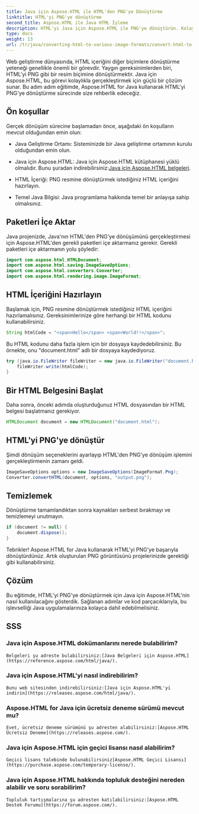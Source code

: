 ```yaml
---
title: Java için Aspose.HTML ile HTML'den PNG'ye Dönüştürme
linktitle: HTML'yi PNG'ye dönüştürme
second_title: Aspose.HTML ile Java HTML İşleme
description: HTML'yi Java için Aspose.HTML ile PNG'ye dönüştürün. Kolay HTML-PNG dönüşümü için adım adım kılavuzumuzu izleyin. Bugün başlayın!
type: docs
weight: 13
url: /tr/java/converting-html-to-various-image-formats/convert-html-to-png/
---
```


Web geliştirme dünyasında, HTML içeriğini diğer biçimlere dönüştürme yeteneği genellikle önemli bir görevdir. Yaygın gereksinimlerden biri, HTML'yi PNG gibi bir resim biçimine dönüştürmektir. Java için Aspose.HTML, bu görevi kolaylıkla gerçekleştirmek için güçlü bir çözüm sunar. Bu adım adım eğitimde, Aspose.HTML for Java kullanarak HTML'yi PNG'ye dönüştürme sürecinde size rehberlik edeceğiz.

## Ön koşullar

Gerçek dönüşüm sürecine başlamadan önce, aşağıdaki ön koşulların mevcut olduğundan emin olun:

- Java Geliştirme Ortamı: Sisteminizde bir Java geliştirme ortamının kurulu olduğundan emin olun.

-  Java için Aspose.HTML: Java için Aspose.HTML kütüphanesi yüklü olmalıdır. Bunu şuradan indirebilirsiniz:[Java için Aspose.HTML belgeleri](https://reference.aspose.com/html/java/).

- HTML İçeriği: PNG resmine dönüştürmek istediğiniz HTML içeriğini hazırlayın.

- Temel Java Bilgisi: Java programlama hakkında temel bir anlayışa sahip olmalısınız.

## Paketleri İçe Aktar

Java projenizde, Java'nın HTML'den PNG'ye dönüşümünü gerçekleştirmesi için Aspose.HTML'den gerekli paketleri içe aktarmanız gerekir. Gerekli paketleri içe aktarmanın yolu şöyledir:

```java
import com.aspose.html.HTMLDocument;
import com.aspose.html.saving.ImageSaveOptions;
import com.aspose.html.converters.Converter;
import com.aspose.html.rendering.image.ImageFormat;
```

## HTML İçeriğini Hazırlayın

Başlamak için, PNG resmine dönüştürmek istediğiniz HTML içeriğini hazırlamalısınız. Gereksinimlerinize göre herhangi bir HTML kodunu kullanabilirsiniz.

```java
String htmlCode = "<span>Hello</span> <span>World!!</span>";
```

Bu HTML kodunu daha fazla işlem için bir dosyaya kaydedebilirsiniz. Bu örnekte, onu "document.html" adlı bir dosyaya kaydediyoruz.

```java
try (java.io.FileWriter fileWriter = new java.io.FileWriter("document.html")) {
    fileWriter.write(htmlCode);
}
```

## Bir HTML Belgesini Başlat

Daha sonra, önceki adımda oluşturduğunuz HTML dosyasından bir HTML belgesi başlatmanız gerekiyor.

```java
HTMLDocument document = new HTMLDocument("document.html");
```

## HTML'yi PNG'ye dönüştür

Şimdi dönüşüm seçeneklerini ayarlayıp HTML'den PNG'ye dönüşüm işlemini gerçekleştirmenin zamanı geldi.

```java
ImageSaveOptions options = new ImageSaveOptions(ImageFormat.Png);
Converter.convertHTML(document, options, "output.png");
```

## Temizlemek

Dönüştürme tamamlandıktan sonra kaynakları serbest bırakmayı ve temizlemeyi unutmayın.

```java
if (document != null) {
    document.dispose();
}
```

Tebrikler! Aspose.HTML for Java kullanarak HTML'yi PNG'ye başarıyla dönüştürdünüz. Artık oluşturulan PNG görüntüsünü projelerinizde gerektiği gibi kullanabilirsiniz.

## Çözüm

Bu eğitimde, HTML'yi PNG'ye dönüştürmek için Java için Aspose.HTML'nin nasıl kullanılacağını gösterdik. Sağlanan adımlar ve kod parçacıklarıyla, bu işlevselliği Java uygulamalarınıza kolayca dahil edebilmelisiniz.

## SSS

### Java için Aspose.HTML dokümanlarını nerede bulabilirim?
    Belgeleri şu adreste bulabilirsiniz:[Java Belgeleri için Aspose.HTML](https://reference.aspose.com/html/java/).

### Java için Aspose.HTML'yi nasıl indirebilirim?
    Bunu web sitesinden indirebilirsiniz:[Java için Aspose.HTML'yi indirin](https://releases.aspose.com/html/java/).

### Aspose.HTML for Java için ücretsiz deneme sürümü mevcut mu?
    Evet, ücretsiz deneme sürümünü şu adresten alabilirsiniz:[Aspose.HTML Ücretsiz Deneme](https://releases.aspose.com/).

### Java için Aspose.HTML için geçici lisansı nasıl alabilirim?
    Geçici lisans talebinde bulunabilirsiniz[Aspose.HTML Geçici Lisansı](https://purchase.aspose.com/temporary-license/).

### Java için Aspose.HTML hakkında topluluk desteğini nereden alabilir ve soru sorabilirim?
    Topluluk tartışmalarına şu adresten katılabilirsiniz:[Aspose.HTML Destek Forumu](https://forum.aspose.com/).